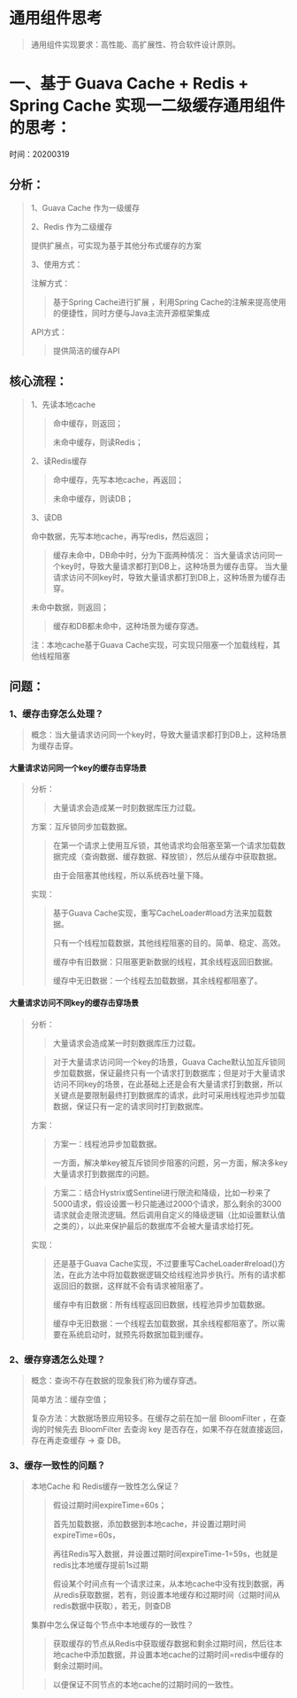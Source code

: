 # 通用组件思考
> 通用组件实现要求：高性能、高扩展性、符合软件设计原则。

# 一、基于 Guava Cache + Redis + Spring Cache 实现一二级缓存通用组件的思考：
时间：20200319

## 分析：

> 1、Guava Cache 作为一级缓存
> 
> 2、Redis 作为二级缓存
> 
> 提供扩展点，可实现为基于其他分布式缓存的方案 
>
> 3、使用方式：
> 
> 注解方式：
>
>> 基于Spring Cache进行扩展 ，利用Spring Cache的注解来提高使用的便捷性，同时方便与Java主流开源框架集成
> 
> API方式：
>
>> 提供简洁的缓存API
>

## 核心流程：

> 1、先读本地cache
>
>> 命中缓存，则返回；
>>
>> 未命中缓存，则读Redis；
>
> 2、读Redis缓存
>
>> 命中缓存，先写本地cache，再返回；
>>
>> 未命中缓存，则读DB；
>
> 3、读DB
>
> 命中数据，先写本地cache，再写redis，然后返回；
> > 缓存未命中，DB命中时，分为下面两种情况：
> > 当大量请求访问同一个key时，导致大量请求都打到DB上，这种场景为缓存击穿。
> > 当大量请求访问不同key时，导致大量请求都打到DB上，这种场景为缓存击穿。
>
> 未命中数据，则返回；
> > 缓存和DB都未命中，这种场景为缓存穿透。
>
> 注：本地cache基于Guava Cache实现，可实现只阻塞一个加载线程，其他线程阻塞
>

## 问题：

### 1、缓存击穿怎么处理？
> 概念：当大量请求访问同一个key时，导致大量请求都打到DB上，这种场景为缓存击穿。

####  大量请求访问同一个key的缓存击穿场景

> 分析：
>
> > 大量请求会造成某一时刻数据库压力过载。
>
> 方案：互斥锁同步加载数据。
>
> > 在第一个请求上使用互斥锁，其他请求均会阻塞至第一个请求加载数据完成（查询数据、缓存数据、释放锁），然后从缓存中获取数据。
> >
> > 由于会阻塞其他线程，所以系统吞吐量下降。
>
> 实现：
>
> > 基于Guava Cache实现，重写CacheLoader#load方法来加载数据。
> >
> > 只有一个线程加载数据，其他线程阻塞的目的。简单、稳定、高效。
> >
> > 缓存中有旧数据：只阻塞更新数据的线程，其余线程返回旧数据。
> >
> > 缓存中无旧数据：一个线程去加载数据，其余线程都阻塞了。

#### 大量请求访问不同key的缓存击穿场景

> 分析：
>
> > 大量请求会造成某一时刻数据库压力过载。
>
> > 对于大量请求访问同一个key的场景，Guava Cache默认加互斥锁同步加载数据，保证最终只有一个请求打到数据库；但是对于大量请求访问不同key的场景，在此基础上还是会有大量请求打到数据，所以关键点是要限制最终打到数据库的请求，此时可采用线程池异步加载数据，保证只有一定的请求同时打到数据库。
>
> 方案：
>
> > 方案一：线程池异步加载数据。
> >
> > 一方面，解决单key被互斥锁同步阻塞的问题，另一方面，解决多key大量请求打到数据库的问题。
>
> > 方案二：结合Hystrix或Sentinel进行限流和降级，比如一秒来了5000请求，假设设置一秒只能通过2000个请求，那么剩余的3000请求就会走限流逻辑。然后调用自定义的降级逻辑（比如设置默认值之类的），以此来保护最后的数据库不会被大量请求给打死。
>
> 实现：
>
> > 还是基于Guava Cache实现，不过要重写CacheLoader#reload()方法，在此方法中将加载数据逻辑交给线程池异步执行。所有的请求都返回旧的数据，这样就不会有请求被阻塞了。
> >
> > 缓存中有旧数据：所有线程返回旧数据，线程池异步加载数据。
> >
> > 缓存中无旧数据：一个线程去加载数据，其余线程都阻塞了。所以需要在系统启动时，就预先将数据加载到缓存。

### 2、缓存穿透怎么处理？
> 概念：查询不存在数据的现象我们称为缓存穿透。
>
> 简单方法：缓存空值；
>
> 复杂方法：大数据场景应用较多。在缓存之前在加一层 BloomFilter ，在查询的时候先去 BloomFilter 去查询 key 是否存在，如果不存在就直接返回，存在再走查缓存 -> 查 DB。
>
> 

### 3、缓存一致性的问题？

> 本地Cache 和 Redis缓存一致性怎么保证？
>
>> 假设过期时间expireTime=60s；
>>
>> 首先加载数据，添加数据到本地cache，并设置过期时间expireTime=60s，
>>
>> 再往Redis写入数据，并设置过期时间expireTime-1=59s，也就是redis比本地缓存提前1s过期
>>
>> 假设某个时间点有一个请求过来，从本地cache中没有找到数据，再从redis获取数据，若有，则设置本地缓存和过期时间（过期时间从redis数据中获取），若无，则查DB
>
> 集群中怎么保证每个节点中本地缓存的一致性？
>>
>> 获取缓存的节点从Redis中获取缓存数据和剩余过期时间，然后往本地cache中添加数据，并设置本地cache的过期时间=redis中缓存的剩余过期时间。
>
>> 以便保证不同节点的本地cache的过期时间的一致性。 
> 
